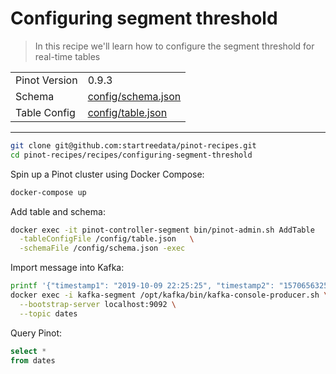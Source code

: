 # Configuring segment threshold

> In this recipe we'll learn how to configure the segment threshold for real-time tables

<table>
  <tr>
    <td>Pinot Version</td>
    <td>0.9.3</td>
  </tr>
  <tr>
    <td>Schema</td>
    <td><a href="config/schema.json">config/schema.json</a></td>
  </tr>
    <tr>
    <td>Table Config</td>
    <td><a href="config/table.json">config/table.json</a></td>
  </tr>
</table>

***

```bash
git clone git@github.com:startreedata/pinot-recipes.git
cd pinot-recipes/recipes/configuring-segment-threshold
```

Spin up a Pinot cluster using Docker Compose:

```bash
docker-compose up
```

Add table and schema:

```bash
docker exec -it pinot-controller-segment bin/pinot-admin.sh AddTable   \
  -tableConfigFile /config/table.json   \
  -schemaFile /config/schema.json -exec
```

Import message into Kafka:

```bash
printf '{"timestamp1": "2019-10-09 22:25:25", "timestamp2": "1570656325000", "timestamp3": "10/09/2019 22:25:25"}\n' |
docker exec -i kafka-segment /opt/kafka/bin/kafka-console-producer.sh \
  --bootstrap-server localhost:9092 \
  --topic dates
```

Query Pinot:

```sql
select * 
from dates
```
